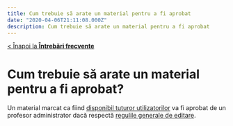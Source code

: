 ```yaml
---
title: Cum trebuie să arate un material pentru a fi aprobat
date: "2020-04-06T21:11:08.000Z"
description: Cum trebuie să arate un material pentru a fi aprobat
---
```


[< Înapoi la **Întrebări frecvente**](/intrebari-frecvente/)

# Cum trebuie să arate un material pentru a fi aprobat?

Un material marcat ca fiind [disponibil tuturor utilizatorilor](/creare-materiale#cum-sunt-folosite-materialele-create-de-mine) va fi aprobat de un profesor administrator dacă respectă [regulile generale de editare](/reguli-generale/).